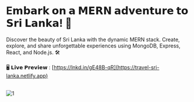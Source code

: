 # E𝗺𝗯𝗮𝗿𝗸 𝗼𝗻 𝗮 𝗠𝗘𝗥𝗡 𝗮𝗱𝘃𝗲𝗻𝘁𝘂𝗿𝗲 𝘁𝗼 𝗦𝗿𝗶 𝗟𝗮𝗻𝗸𝗮! 🌴

Discover the beauty of Sri Lanka with the dynamic MERN stack. Create, explore, and share unforgettable experiences using MongoDB, Express, React, and Node.js. 🛠️ </br></br>
🖥️ 𝗟𝗶𝘃𝗲 𝗣𝗿𝗲𝘃𝗶𝗲𝘄 : [https://lnkd.in/gE48B-qR](https://travel-sri-lanka.netlify.app) </br></br>

![1](https://github.com/Buddini96/Tours_Booking_App/assets/84434313/5bef8396-132d-42c7-9f5e-1be766f2a61b)
